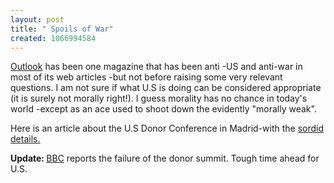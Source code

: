 ```yaml
--- 
layout: post
title: " Spoils of War"
created: 1066994584
---
```

<a href="http://www.outlookindia.com">Outlook</a> has been one magazine that has been anti -US and anti-war in most of its web articles -but not before raising some very relevant questions. I am not sure if what U.S is doing can be considered appropriate (it is surely not morally right!). I guess morality has no chance in today's world -except as an ace used to shoot down the evidently "morally weak". 

Here is an article about the U.S Donor Conference in Madrid-with the <a href="http://www.outlookindia.com/full.asp?fodname=20031023&fname=iraq&sid=1">sordid details.</a>

<b>Update: </b><a href="http://news.bbc.co.uk/2/hi/europe/3212411.stm">BBC</a> reports the failure of the donor summit. Tough time ahead for U.S.
